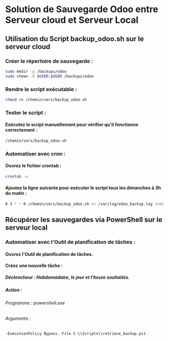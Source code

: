 # Solution de Sauvegarde Odoo entre Serveur cloud et Serveur Local

## Utilisation du Script backup_odoo.sh sur le serveur cloud
### Créer le répertoire de sauvegarde :

```bash
sudo mkdir -p /backups/odoo
sudo chown -R $USER:$USER /backups/odoo
```

### Rendre le script exécutable :

```bash
chmod +x /chemin/vers/backup_odoo.sh
```
### Tester le script :
#### Exécutez le script manuellement pour vérifier qu'il fonctionne correctement :

```bash
/chemin/vers/backup_odoo.sh
```

### Automatiser avec cron :
#### Ouvrez le fichier crontab :

```bash
crontab -e
```

#### Ajoutez la ligne suivante pour exécuter le script tous les dimanches à 3h du matin :

```bash
0 3 * * 0 /chemin/vers/backup_odoo.sh >> /var/log/odoo_backup.log 2>&1
```

## Récupérer les sauvegardes via PowerShell sur le serveur local
### Automatiser avec l'Outil de planification de tâches :
#### Ouvrez l'Outil de planification de tâches.
#### Créez une nouvelle tâche :
##### Déclencheur : Hebdomadaire, le jour et l'heure souhaités.
##### Action :
###### Programme : powershell.exe
###### Arguments : 
```powershell
-ExecutionPolicy Bypass -File C:\\Scripts\\retrieve_backup.ps1
```
